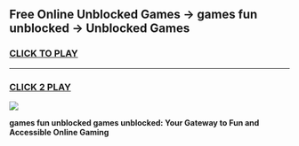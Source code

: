 
## Free Online Unblocked Games → games fun unblocked → Unblocked Games
<h3>
<a href="https://premium.freeplayer.one?title=games_fun_unblocked&ref=21F">CLICK TO PLAY</a></h3>
<hr>

<h3>
<a href="https://premium.freeplayer.one?title=games_fun_unblocked&ref=21F">CLICK 2 PLAY</a>
  
</h3>

<a href="https://premium.freeplayer.one?title=games_fun_unblocked&ref=21F/"><img src="https://clearcache.store/games.png"></a>


**games fun unblocked games unblocked: Your Gateway to Fun and Accessible Online Gaming**
